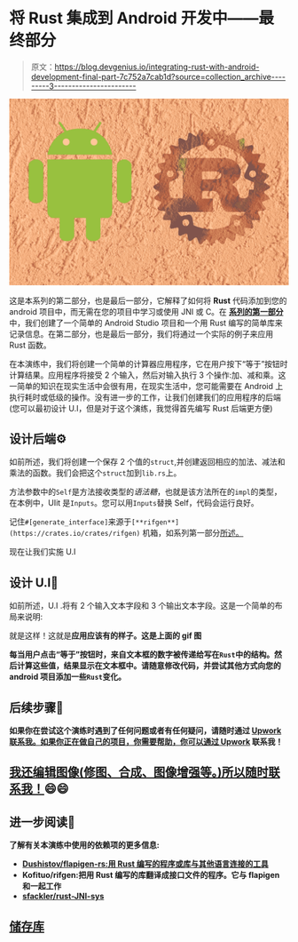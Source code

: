 # 将 Rust 集成到 Android 开发中——最终部分

> 原文：<https://blog.devgenius.io/integrating-rust-with-android-development-final-part-7c752a7cab1d?source=collection_archive---------3----------------------->

![](img/ea9eea56cc894629de2be4022296655a.png)

这是本系列的第二部分，也是最后一部分，它解释了如何将 **Rust** 代码添加到您的 android 项目中，而无需在您的项目中学习或使用 JNI 或 C。在 [**系列的第一部分**](/integrating-rust-with-android-development-ef341c2f9cca) 中，我们创建了一个简单的 Android Studio 项目和一个用 Rust 编写的简单库来记录信息。在第二部分，也是最后一部分，我们将通过一个实际的例子来应用 Rust 函数。

在本演练中，我们将创建一个简单的计算器应用程序，它在用户按下“等于”按钮时计算结果。应用程序将接受 2 个输入，然后对输入执行 3 个操作:加、减和乘。这一简单的知识在现实生活中会很有用，在现实生活中，您可能需要在 Android 上执行耗时或低级的操作。没有进一步的工作，让我们创建我们的应用程序的后端(您可以最初设计 U.I，但是对于这个演练，我觉得首先编写 Rust 后端更方便)

## 设计后端⚙️

如前所述，我们将创建一个保存 2 个值的`struct`,并创建返回相应的加法、减法和乘法的函数。我们会把这个`struct`加到`lib.rs`上。

方法参数中的`Self`是方法接收类型的*语法糖*，也就是该方法所在的`impl`的类型，在本例中，UIit 是`Inputs`。您可以用`Inputs`替换 Self，代码会运行良好。

记住`#[generate_interface]`来源于`[**rifgen**](https://crates.io/crates/rifgen)` 机箱，如系列第一部分[所述。](/integrating-rust-with-android-development-ef341c2f9cca)

现在让我们实施 U.I

## 设计 U.I📱

如前所述，U.I .将有 2 个输入文本字段和 3 个输出文本字段。这是一个简单的布局来说明:

就是这样！这就是[](https://github.com/Kofituo/RustApplication/blob/main/app/src/main/java/com/example/rustapplication/Illustration.jpg)**应用应该有的样子。这是上面的 gif 图**

**每当用户点击“等于”按钮时，来自文本框的数字被传递给写在`Rust`中的结构。然后计算这些值，结果显示在文本框中。请随意修改代码，并尝试其他方式向您的 android 项目添加一些`Rust`变化。**

## **后续步骤👣**

****如果你在尝试这个演练时遇到了任何问题或者有任何疑问，请随时通过** [**Upwork 联系我。如果你正在做自己的项目，你需要帮助，你可以通过 Upwork**](https://www.upwork.com/freelancers/~0196d30a485de56f48) 联系我！**

## **[我还编辑图像(修图、合成、图像增强等。)所以随时联系我！](https://www.upwork.com/freelancers/~0196d30a485de56f48)😄😄**

## **进一步阅读📖**

**了解有关本演练中使用的依赖项的更多信息:**

*   **[**Dushistov/flapigen-rs:用 Rust 编写的程序或库与其他语言连接的工具**](https://github.com/Dushistov/flapigen-rs)**
*   **Kofituo/rifgen:把用 Rust 编写的库翻译成接口文件的程序。它与 flapigen 和一起工作**
*   **[sfackler/rust-JNI-sys](https://github.com/sfackler/rust-jni-sys)**

## **[储存库](https://github.com/Kofituo/RustApplication)**